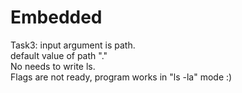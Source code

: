 # Embedded
Task3:
input argument is path.<br/>
default value of path "."<br/>
No needs to write ls.<br/>
Flags are not ready, program works in "ls -la" mode :)<br/>
